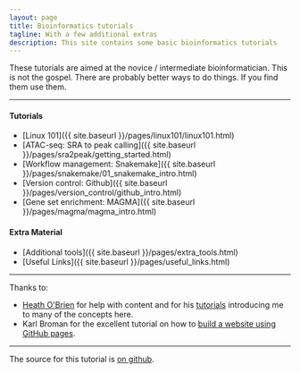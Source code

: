 ```yaml
---
layout: page
title: Bioinformatics tutorials
tagline: With a few additional extras
description: This site contains some basic bioinformatics tutorials
---
```


These tutorials are aimed at the novice / intermediate bioinformatician. This is not the gospel. There are probably better ways to do things. If you find them use them. 

***

#### Tutorials

- [Linux 101]({{ site.baseurl }}/pages/linux101/linux101.html)
- [ATAC-seq: SRA to peak calling]({{ site.baseurl }}/pages/sra2peak/getting_started.html)
- [Workflow management: Snakemake]({{ site.baseurl }}/pages/snakemake/01_snakemake_intro.html)
- [Version control: Github]({{ site.baseurl }}/pages/version_control/github_intro.html)
- [Gene set enrichment: MAGMA]({{ site.baseurl }}/pages/magma/magma_intro.html)


#### Extra Material

- [Additional tools]({{ site.baseurl }}/pages/extra_tools.html)
- [Useful Links]({{ site.baseurl }}/pages/useful_links.html)

***

Thanks to:

+ [Heath O'Brien](https://github.com/hobrien) for help with content and for his [tutorials](https://hobrien.github.io/RNAseqTools/)
 introducing me to many of the concepts here.
+ Karl Broman for the excellent tutorial on how to 
[build a website using GitHub pages](https://github.com/kbroman/simple_site).

***

The source for this tutorial is [on github](https://github.com/Dazcam/SRA-to-Peak).

